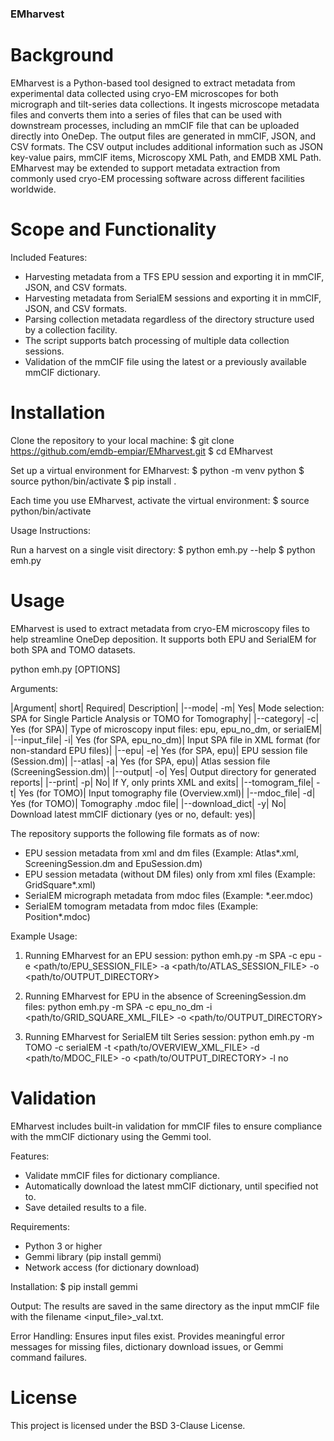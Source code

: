 ### EMharvest

# Background

EMharvest is a Python-based tool designed to extract metadata from experimental data collected using cryo-EM microscopes for both micrograph and tilt-series data collections. It ingests microscope metadata files and converts them into a series of files that can be used with downstream processes, including an mmCIF file that can be uploaded directly into OneDep. The output files are generated in mmCIF, JSON, and CSV formats. The CSV output includes additional information such as JSON key-value pairs, mmCIF items, Microscopy XML Path, and EMDB XML Path. EMharvest may be extended to support metadata extraction from commonly used cryo-EM processing software across different facilities worldwide.

# Scope and Functionality

Included Features:
- Harvesting metadata from a TFS EPU session and exporting it in mmCIF, JSON, and CSV formats.
- Harvesting metadata from SerialEM sessions and exporting it in mmCIF, JSON, and CSV formats.
- Parsing collection metadata regardless of the directory structure used by a collection facility.
- The script supports batch processing of multiple data collection sessions.
- Validation of the mmCIF file using the latest or a previously available mmCIF dictionary.


# Installation

Clone the repository to your local machine:
$ git clone https://github.com/emdb-empiar/EMharvest.git
$ cd EMharvest

Set up a virtual environment for EMharvest:
$ python -m venv python
$ source python/bin/activate
$ pip install .

Each time you use EMharvest, activate the virtual environment:
$ source python/bin/activate

Usage Instructions:

Run a harvest on a single visit directory:
$ python emh.py --help
$ python emh.py

# Usage

EMharvest is used to extract metadata from cryo-EM microscopy files to help streamline OneDep deposition. It supports both EPU and SerialEM for both SPA and TOMO datasets.

python emh.py [OPTIONS]

Arguments:

|Argument|	short|	Required|	Description|
|--mode|	-m|	Yes|	Mode selection: SPA for Single Particle Analysis or TOMO for Tomography|
|--category|	-c|	Yes (for SPA)|	Type of microscopy input files: epu, epu_no_dm, or serialEM|
|--input_file|	-i|	Yes (for SPA, epu_no_dm)|	Input SPA file in XML format (for non-standard EPU files)|
|--epu|		-e|	Yes (for SPA, epu)|	EPU session file (Session.dm)|
|--atlas|	-a|	Yes (for SPA, epu)|	Atlas session file (ScreeningSession.dm)|
|--output|	-o|	Yes|	Output directory for generated reports|
|--print|	-p|	No|	If Y, only prints XML and exits|
|--tomogram_file|	-t|	Yes (for TOMO)|	Input tomography file (Overview.xml)|
|--mdoc_file|	-d|	Yes (for TOMO)|	Tomography .mdoc file|
|--download_dict|	-y|	 No|	Download latest mmCIF dictionary (yes or no, default: yes)|

The repository supports the following file formats as of now:
- EPU session metadata from xml and dm files (Example: Atlas*.xml, ScreeningSession.dm and EpuSession.dm)
- EPU session metadata (without DM files) only from xml files (Example: GridSquare*.xml)
- SerialEM micrograph metadata from mdoc files (Example: *.eer.mdoc)
- SerialEM tomogram metadata from mdoc files (Example: Position*.mdoc)

Example Usage:
1. Running EMharvest for an EPU session:
python emh.py -m SPA -c epu -e <path/to/EPU_SESSION_FILE> -a <path/to/ATLAS_SESSION_FILE> -o <path/to/OUTPUT_DIRECTORY>

2. Running EMharvest for EPU in the absence of ScreeningSession.dm files:
python emh.py -m SPA -c epu_no_dm -i <path/to/GRID_SQUARE_XML_FILE> -o <path/to/OUTPUT_DIRECTORY>

3. Running EMharvest for SerialEM tilt Series session:
python emh.py -m TOMO -c serialEM -t <path/to/OVERVIEW_XML_FILE> -d <path/to/MDOC_FILE> -o <path/to/OUTPUT_DIRECTORY> -l no

# Validation

EMharvest includes built-in validation for mmCIF files to ensure compliance with the mmCIF dictionary using the Gemmi tool. 

Features:
- Validate mmCIF files for dictionary compliance.
- Automatically download the latest mmCIF dictionary, until specified not to.
- Save detailed results to a file.

Requirements:
- Python 3 or higher
- Gemmi library (pip install gemmi)
- Network access (for dictionary download)

Installation:
$ pip install gemmi

Output:
The results are saved in the same directory as the input mmCIF file with the filename <input_file>_val.txt.

Error Handling:
Ensures input files exist.
Provides meaningful error messages for missing files, dictionary download issues, or Gemmi command failures.

# License
This project is licensed under the BSD 3-Clause License.
